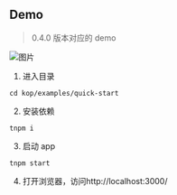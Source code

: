 ## Demo

> 0.4.0 版本对应的 demo

![图片](https://cdn.yuque.com/lark/2018/gif/435/1523881966547-3c7c3460-e7e8-481f-9c77-8c38c58cf55d.gif)

1.  进入目录

```
cd kop/examples/quick-start
```

2.  安装依赖

```
tnpm i
```

3.  启动 app

```
tnpm start
```

4.  打开浏览器，访问http://localhost:3000/

